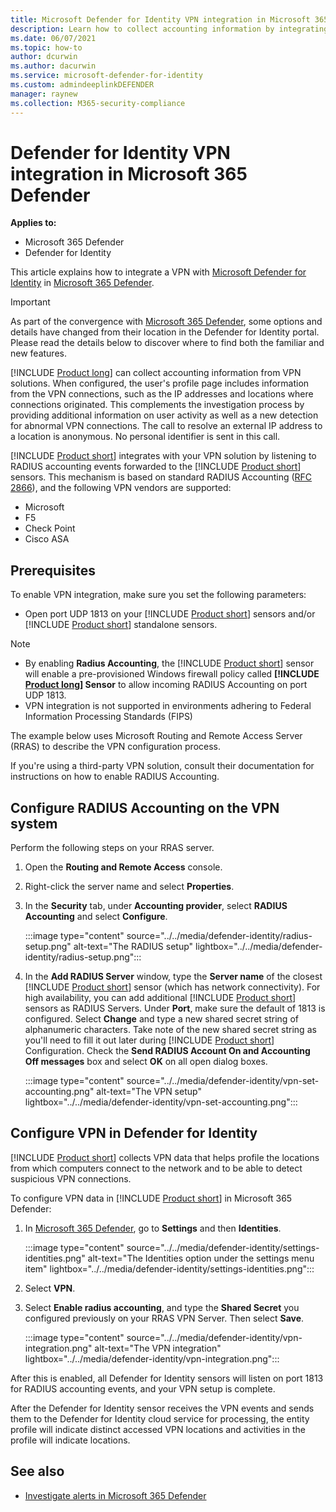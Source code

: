 ```yaml
---
title: Microsoft Defender for Identity VPN integration in Microsoft 365 Defender 
description: Learn how to collect accounting information by integrating a VPN for Microsoft Defender for Identity in Microsoft 365 Defender 
ms.date: 06/07/2021
ms.topic: how-to
author: dcurwin
ms.author: dacurwin
ms.service: microsoft-defender-for-identity
ms.custom: admindeeplinkDEFENDER
manager: raynew
ms.collection: M365-security-compliance
---
```


# Defender for Identity VPN integration in Microsoft 365 Defender

**Applies to:**

- Microsoft 365 Defender
- Defender for Identity

This article explains how to integrate a VPN with [Microsoft Defender for Identity](/defender-for-identity) in [Microsoft 365 Defender](/microsoft-365/security/defender/overview-security-center).

>[!IMPORTANT]
>As part of the convergence with <a href="https://go.microsoft.com/fwlink/p/?linkid=2077139" target="_blank">Microsoft 365 Defender</a>, some options and details have changed from their location in the Defender for Identity portal. Please read the details below to discover where to find both the familiar and new features.

[!INCLUDE [Product long](includes/product-long.md)] can collect accounting information from VPN solutions. When configured, the user's profile page includes information from the VPN connections, such as the IP addresses and locations where connections originated. This complements the investigation process by providing additional information on user activity as well as a new detection for abnormal VPN connections. The call to resolve an external IP address to a location is anonymous. No personal identifier is sent in this call.

[!INCLUDE [Product short](includes/product-short.md)] integrates with your VPN solution by listening to RADIUS accounting events forwarded to the [!INCLUDE [Product short](includes/product-short.md)] sensors. This mechanism is based on standard RADIUS Accounting ([RFC 2866](https://tools.ietf.org/html/rfc2866)), and the following VPN vendors are supported:

- Microsoft
- F5
- Check Point
- Cisco ASA

## Prerequisites

To enable VPN integration, make sure you set the following parameters:

- Open port UDP 1813 on your [!INCLUDE [Product short](includes/product-short.md)] sensors and/or [!INCLUDE [Product short](includes/product-short.md)] standalone sensors.

> [!NOTE]
>
> - By enabling **Radius Accounting**, the [!INCLUDE [Product short](includes/product-short.md)] sensor will enable a pre-provisioned Windows firewall policy called **[!INCLUDE [Product long](includes/product-long.md)] Sensor** to allow incoming RADIUS Accounting on port UDP 1813.
> - VPN integration is not supported in environments adhering to Federal Information Processing Standards (FIPS)

The example below uses Microsoft Routing and Remote Access Server (RRAS) to describe the VPN configuration process.

If you're using a third-party VPN solution, consult their documentation for instructions on how to enable RADIUS Accounting.

## Configure RADIUS Accounting on the VPN system

Perform the following steps on your RRAS server.

1. Open the **Routing and Remote Access** console.
1. Right-click the server name and select **Properties**.
1. In the **Security** tab, under **Accounting provider**, select **RADIUS Accounting** and select **Configure**.

   :::image type="content" source="../../media/defender-identity/radius-setup.png" alt-text="The RADIUS setup" lightbox="../../media/defender-identity/radius-setup.png":::

1. In the **Add RADIUS Server** window, type the **Server name** of the closest [!INCLUDE [Product short](includes/product-short.md)] sensor (which has network connectivity). For high availability, you can add additional [!INCLUDE [Product short](includes/product-short.md)] sensors as RADIUS Servers. Under **Port**, make sure the default of 1813 is configured. Select **Change** and type a new shared secret string of alphanumeric characters. Take note of the new shared secret string as you'll need to fill it out later during [!INCLUDE [Product short](includes/product-short.md)] Configuration. Check the **Send RADIUS Account On and Accounting Off messages** box and select **OK** on all open dialog boxes.

   :::image type="content" source="../../media/defender-identity/vpn-set-accounting.png" alt-text="The VPN setup" lightbox="../../media/defender-identity/vpn-set-accounting.png":::

## Configure VPN in Defender for Identity

[!INCLUDE [Product short](includes/product-short.md)] collects VPN data that helps profile the locations from which computers connect to the network and to be able to detect suspicious VPN connections.

To configure VPN data in [!INCLUDE [Product short](includes/product-short.md)] in Microsoft 365 Defender:

1. In <a href="https://go.microsoft.com/fwlink/p/?linkid=2077139" target="_blank">Microsoft 365 Defender</a>, go to **Settings** and then **Identities**.

   :::image type="content" source="../../media/defender-identity/settings-identities.png" alt-text="The Identities option under the settings menu item" lightbox="../../media/defender-identity/settings-identities.png":::

1. Select **VPN**.
1. Select **Enable radius accounting**, and type the **Shared Secret** you configured previously on your RRAS VPN Server. Then select **Save**.

   :::image type="content" source="../../media/defender-identity/vpn-integration.png" alt-text="The VPN integration" lightbox="../../media/defender-identity/vpn-integration.png":::

After this is enabled, all Defender for Identity sensors will listen on port 1813 for RADIUS accounting events, and your VPN setup is complete.

After the Defender for Identity sensor receives the VPN events and sends them to the Defender for Identity cloud service for processing, the entity profile will indicate distinct accessed VPN locations and activities in the profile will indicate locations.

## See also

- [Investigate alerts in Microsoft 365 Defender](../defender/investigate-alerts.md)
